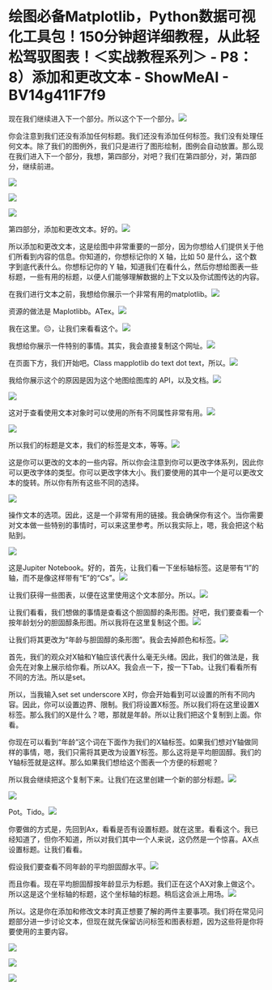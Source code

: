 # 绘图必备Matplotlib，Python数据可视化工具包！150分钟超详细教程，从此轻松驾驭图表！＜实战教程系列＞ - P8：8）添加和更改文本 - ShowMeAI - BV14g411F7f9

现在我们继续进入下一个部分。所以这个下一个部分。![](img/9fb8d9dd04796c9d352a78350c807c17_1.png)

你会注意到我们还没有添加任何标题。我们还没有添加任何标签。我们没有处理任何文本。除了我们的图例外，我们只是进行了图形绘制，图例会自动放置。那么现在我们进入下一个部分，我想，第四部分，对吧？我们在第四部分，对，第四部分，继续前进。

![](img/9fb8d9dd04796c9d352a78350c807c17_3.png)

![](img/9fb8d9dd04796c9d352a78350c807c17_4.png)

![](img/9fb8d9dd04796c9d352a78350c807c17_5.png)

第四部分，添加和更改文本。好的。![](img/9fb8d9dd04796c9d352a78350c807c17_7.png)

所以添加和更改文本，这是绘图中非常重要的一部分，因为你想给人们提供关于他们所看到内容的信息。你知道的，你想标记你的 X 轴，比如 50 是什么，这个数字到底代表什么。你想标记你的 Y 轴，知道我们在看什么，然后你想给图表一些标题，一些有用的标题，以便人们能够理解数据的上下文以及你试图传达的内容。

在我们进行文本之前，我想给你展示一个非常有用的matplotlib。![](img/9fb8d9dd04796c9d352a78350c807c17_9.png)

资源的做法是 Maplotlibb。ATex。![](img/9fb8d9dd04796c9d352a78350c807c17_11.png)

我在这里。😔，让我们来看看这个。![](img/9fb8d9dd04796c9d352a78350c807c17_13.png)

我想给你展示一件特别的事情。其实，我会直接复制这个网址。![](img/9fb8d9dd04796c9d352a78350c807c17_15.png)

在页面下方，我们开始吧。Class mapplotlib do text dot text，所以。![](img/9fb8d9dd04796c9d352a78350c807c17_17.png)

我给你展示这个的原因是因为这个地图绘图库的 API，以及文档。![](img/9fb8d9dd04796c9d352a78350c807c17_19.png)

![](img/9fb8d9dd04796c9d352a78350c807c17_20.png)

这对于查看使用文本对象时可以使用的所有不同属性非常有用。![](img/9fb8d9dd04796c9d352a78350c807c17_22.png)

![](img/9fb8d9dd04796c9d352a78350c807c17_23.png)

所以我们的标题是文本，我们的标签是文本，等等。![](img/9fb8d9dd04796c9d352a78350c807c17_25.png)

这是你可以更改的文本的一些内容。所以你会注意到你可以更改字体系列，因此你可以更改字体的类型。你可以更改字体大小。我们要使用的其中一个是可以更改文本的旋转。所以你有所有这些不同的选择。

![](img/9fb8d9dd04796c9d352a78350c807c17_27.png)

操作文本的选项。因此，这是一个非常有用的链接。我会确保你有这个。当你需要对文本做一些特别的事情时，可以来这里参考。所以我实际上，嗯，我会把这个粘贴到。 

![](img/9fb8d9dd04796c9d352a78350c807c17_29.png)

这是Jupiter Notebook。好的，首先，让我们看一下坐标轴标签。这是带有“I”的轴，而不是像这样带有“E”的“Cs”。![](img/9fb8d9dd04796c9d352a78350c807c17_31.png)

让我们获得一些图表，以便在这里使用这个文本部分。所以。![](img/9fb8d9dd04796c9d352a78350c807c17_33.png)

让我们看看，我们想做的事情是查看这个胆固醇的条形图。好吧，我们要查看一个按年龄划分的胆固醇条形图。所以我将在这里复制这个图。![](img/9fb8d9dd04796c9d352a78350c807c17_35.png)

让我们将其更改为“年龄与胆固醇的条形图”。我会去掉颜色和标签。![](img/9fb8d9dd04796c9d352a78350c807c17_37.png)

首先，我们的观众对X轴和Y轴应该代表什么毫无头绪。因此，我们的做法是，我会先在对象上展示给你看。所以AX。我会点一下，按一下Tab。让我们看看所有不同的方法。所以是set。

所以，当我输入set set underscore X时，你会开始看到可以设置的所有不同内容。因此，你可以设置边界、限制。我们将设置X标签。所以我们将在这里设置X标签。那么我们的X是什么？嗯，那就是年龄。所以让我们把这个复制到上面。你看。

你现在可以看到“年龄”这个词在下面作为我们的X轴标签。如果我们想对Y轴做同样的事情，嗯，我们只需将其更改为设置Y标签。那么这将是平均胆固醇。我们的Y轴标签就是这样。那么如果我们想给这个图表一个方便的标题呢？

所以我会继续把这个复制下来。让我们在这里创建一个新的部分标题。![](img/9fb8d9dd04796c9d352a78350c807c17_39.png)

![](img/9fb8d9dd04796c9d352a78350c807c17_40.png)

Pot。Tido。![](img/9fb8d9dd04796c9d352a78350c807c17_42.png)

你要做的方式是，先回到Ax，看看是否有设置标题。就在这里。看看这个。我已经知道了，但你不知道，所以对我们其中一个人来说，这仍然是一个惊喜。AX点设置标题。让我们看看。 

假设我们要查看不同年龄的平均胆固醇水平。![](img/9fb8d9dd04796c9d352a78350c807c17_44.png)

而且你看。现在平均胆固醇按年龄显示为标题。我们正在这个AX对象上做这个。所以这是这个坐标轴的标题，这个坐标轴的标题。稍后这会派上用场。![](img/9fb8d9dd04796c9d352a78350c807c17_46.png)

所以。这是你在添加和修改文本时真正想要了解的两件主要事项。我们将在常见问题部分进一步讨论文本，但现在就先保留访问标签和图表标题，因为这些将是你将要使用的主要内容。

![](img/9fb8d9dd04796c9d352a78350c807c17_48.png)

![](img/9fb8d9dd04796c9d352a78350c807c17_49.png)

![](img/9fb8d9dd04796c9d352a78350c807c17_50.png)
